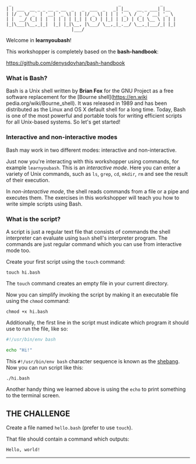      _                                         _               _     
    | | ___  __ _ _ __ _ __  _   _  ___  _   _| |__   __ _ ___| |__  
    | |/ _ \/ _` | '__| '_ \| | | |/ _ \| | | | '_ \ / _` / __| '_ \
    | |  __/ (_| | |  | | | | |_| | (_) | |_| | |_) | (_| \__ \ | | |
    |_|\___|\__,_|_|  |_| |_|\__, |\___/ \__,_|_.__/ \__,_|___/_| |_|
                             |___/                                   

Welcome in **learnyoubash**!

This workshopper is completely based on the **bash-handbook**:

<https://github.com/denysdovhan/bash-handbook>


### What is Bash?

Bash is a Unix shell written by **Brian Fox** for the GNU Project as a free software replacement for the [Bourne shell](https://en.wiki
pedia.org/wiki/Bourne_shell). It was released in 1989 and has been distributed as the Linux and OS X default shell for a long time. Today, Bash is one of the most powerful and portable tools for writing efficient scripts for all Unix-based systems. So let's get started!

### Interactive and non-interactive modes

Bash may work in two different modes: interactive and non-interactive.

Just now you're interacting with this workshopper using commands, for example `learnyoubash`. This is an _interactive mode_. Here you can enter a variety of Unix commands, such as `ls`, `grep`, `cd`, `mkdir`, `rm` and see the result of their execution.

In _non-interactive mode_, the shell reads commands from a file or a pipe and executes them. The exercises in this workshopper will teach you how to write simple scripts using Bash.

### What is the script?

A script is just a regular text file that consists of commands the shell interpreter can evaluate using `bash` shell's interpreter program. The commands are just regular command which you can use from interactive mode too.

Create your first script using the `touch` command:

    touch hi.bash

The `touch` command creates an empty file in your current directory.

Now you can simplify invoking the script by making it an executable file using the `chmod` command:

    chmod +x hi.bash

Additionally, the first line in the script must indicate which program it should use to run the file, like so:

```bash
#!/usr/bin/env bash

echo "Hi!"
```

This `#!/usr/bin/env bash` character sequence is known as the [shebang](http://en.wikipedia.org/wiki/Shebang_%28Unix%29). Now you can run script like this:

    ./hi.bash

Another handy thing we learned above is using the `echo` to print something to the terminal screen.

## THE CHALLENGE

Create a file named `hello.bash` (prefer to use `touch`).

That file should contain a command which outputs:

    Hello, world!

---
